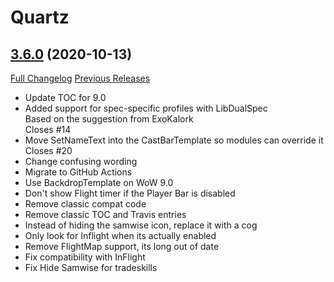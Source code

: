 # Quartz

## [3.6.0](https://github.com/Nevcairiel/Quartz/tree/3.6.0) (2020-10-13)
[Full Changelog](https://github.com/Nevcairiel/Quartz/compare/3.5.2...3.6.0) [Previous Releases](https://github.com/Nevcairiel/Quartz/releases)

- Update TOC for 9.0  
- Added support for spec-specific profiles with LibDualSpec  
    Based on the suggestion from ExoKalork  
    Closes #14  
- Move SetNameText into the CastBarTemplate so modules can override it  
    Closes #20  
- Change confusing wording  
- Migrate to GitHub Actions  
- Use BackdropTemplate on WoW 9.0  
- Don't show Flight timer if the Player Bar is disabled  
- Remove classic compat code  
- Remove classic TOC and Travis entries  
- Instead of hiding the samwise icon, replace it with a cog  
- Only look for Inflight when its actually enabled  
- Remove FlightMap support, its long out of date  
- Fix compatibility with InFlight  
- Fix Hide Samwise for tradeskills  

